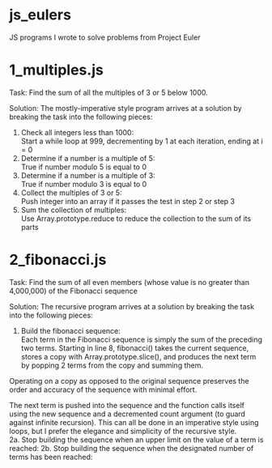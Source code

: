 # js_eulers
JS programs I wrote to solve problems from Project Euler

# 1_multiples.js

Task: 
Find the sum of all the multiples of 3 or 5 below 1000.

Solution: 
The mostly-imperative style program arrives at a solution by breaking the task into the following pieces:

1. Check all integers less than 1000:  
Start a while loop at 999, decrementing by 1 at each iteration, ending at i = 0
2. Determine if a number is a multiple of 5:  
True if number modulo 5 is equal to 0
3. Determine if a number is a multiple of 3:  
True if number modulo 3 is equal to 0
4. Collect the multiples of 3 or 5:  
Push integer into an array if it passes the test in step 2 or step 3
5. Sum the collection of multiples:  
Use Array.prototype.reduce to reduce the collection to the sum of its parts

# 2_fibonacci.js

Task: 
Find the sum of all even members (whose value is no greater than 4,000,000) of the Fibonacci sequence 

Solution: 
The recursive program arrives at a solution by breaking the task into the following pieces:

1. Build the fibonacci sequence:  
Each term in the Fibonacci sequence is simply the sum of the preceding two terms. Starting in line 8, fibonacci() takes the current sequence, stores a copy with Array.prototype.slice(), and produces the next term by popping 2 terms from the copy and summing them. 

Operating on a copy as opposed to the original sequence preserves the order and accuracy of the sequence with minimal effort. 

The next term is pushed into the sequence and the function calls itself using the new sequence and a decremented count argument (to guard against infinite recursion). This can all be done in an imperative style using loops, but I prefer the elegance and simplicity of the recursive style.   
2a. Stop building the sequence when an upper limit on the value of a term is reached:
2b. Stop building the sequence when the designated number of terms has been reached:  
